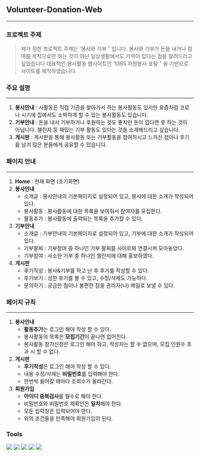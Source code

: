 ## Volunteer-Donation-Web
---
### 프로젝트 주제
> 제가 정한 프로젝트 주제는
‘봉사와 기부＇입니다. 
봉사와 기부가 돈을 내거나 참여를 목적으로만 하는 것이 아닌 일상생활에서도 가까이 있다는 점을 알려드리고 싶었습니다 대표적인 봉사활동 웹사이트인
‘1365 자원봉사 포털＇을 기반으로 사이트를 제작하였습니다.

### 주요 설명
---
1. **봉사안내** : 사활동은 직접 기관을 찾아가서 하는 봉사활동도 있지만 요즘처럼 코로나 시기에 집에서도 소박하게 할 수 있는 봉사활동도 있습니다.<br>
2. **기부안내** : 돈을 내서 기부하거나 후원하는 것도 좋지만 돈이 없다면 못 하는 것이 아닙니다. 챌린지 등 재밌는 기부 활동도 있다는 것을 소개해드리고 싶습니다.<br>
3. **게시판** : 게시판을 통해 봉사활동 또는 기부활동을 참여하시고 느끼신 점이나 후기를 남겨 많은 분들에게 공유할 수 있습니다.<br>
### 페이지 안내
---
1. **Home** : 현재 화면 (초기화면)
2.  **봉사안내**
    * 소개글 : 봉사안내의 기본페이지로 설정되어 있고, 봉사에 대한 소개가 작성되어 있다.
    +   봉사활동 : 봉사활동에 대한 목록을 보여줘서 참여자를 모집한다.
    +   활동추가 : 봉사활동에 출력되는 목록을 추가할 수 있다.
3. **기부안내**
    + 소개글 : 기부안내의 기본페이지로 설정되어 있고, 기부에 대한 소개가 작성되어 있다.
    + 기부팔찌 : 기부참여 중 하나인 기부 팔찌를 사이트와 연결시켜 모아놓았다.
    + 기부참여 : 사소한 기부 중 하나인 챌린지에 대해 홍보하였다.
4. **게시판**
    + 후기작성 : 봉사&기부를 하고 난 후 후기를 작성할 수 있다.
    + 후기보기 : 성한 후기를 볼 수 있고, 수정/삭제도 가능하다.
    + 문의하기 : 궁금한 점이나 불편한 점을 관리자(나) 메일로 보낼 수 있다.
### 페이지 규칙
---
1. **봉사안내**
    + **활동추가**는 로그인 해야 작성 할 수 있다.
    + 봉사활동의 목록은 **모집기간**이 끝나면 없어진다.
    + 봉사활동 참가신청은 로그인 해야 하고, 작성자는 할 수 없으며, 모집 인원수 초과 시 할 수 없다.
2. **게시판**
    + **후기작성**은 로그인 해야 작성 할 수 있다.
    + 내용 수정/삭제는 **비밀번호**를 입력해야 한다.
    + 한번씩 들어갈 때마다 조회수가 올라간다.
3. **회원가입**
    + **아이디 중복검사**를 필수로 해야 한다.
    + 비밀번호와 비밀번호 재확인은 **일치**해야 한다.
    + 모든 입력창은 입력되어야 한다.
    + 위의 조건들을 만족해야 회원가입이 된다.
### Tools
<img src="https://img.shields.io/badge/Eclipse-000000?style=flat-square&logo=Eclipse&logoColor=white"/> <img src="https://img.shields.io/badge/MySQL-4479a1?style=flat-square&logo=HTML5L&logoColor=white"/> <img src="https://img.shields.io/badge/HTML5L-E34F26?style=flat-square&logo=HTML5L&logoColor=white"/> <img src="https://img.shields.io/badge/CSS-1572B6?style=flat-square&logo=CSS&logoColor=white"/> <img src="https://img.shields.io/badge/JavaScript-e7df1e?style=flat-square&logo=JavaScript&logoColor=white"/> 


